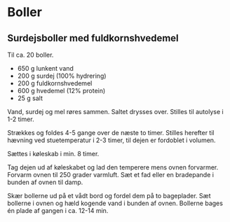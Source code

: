 # Boller

## Surdejsboller med fuldkornshvedemel

Til ca. 20 boller.

* 650 g lunkent vand
* 200 g surdej (100% hydrering)
* 200 g fuldkornshvedemel
* 600 g hvedemel (12% protein)
* 25 g salt

Vand, surdej og mel røres sammen. Saltet drysses over. Stilles til autolyse i
1-2 timer.

Strækkes og foldes 4-5 gange over de næste to timer. Stilles herefter til
hævning ved stuetemperatur i 2-3 timer, til dejen er fordoblet i volumen.

Sættes i køleskab i min. 8 timer.

Tag dejen ud af køleskabet og lad den temperere mens ovnen forvarmer. Forvarm
ovnen til 250 grader varmluft. Sæt et fad eller en bradepande i bunden af ovnen
til damp.

Skær bollerne ud på et vådt bord og fordel dem på to bageplader. Sæt bollerne
i ovnen og hæld kogende vand i bunden af ovnen. Bollerne bages én plade af 
gangen i ca. 12-14 min.
